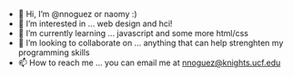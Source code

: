 - 👋 Hi, I’m @nnoguez or naomy :)
- 👀 I’m interested in ... web design and hci!
- 🌱 I’m currently learning ... javascript and some more html/css
- 💞️ I’m looking to collaborate on ... anything that can help strenghten my programming skills
- 📫 How to reach me ... you can email me at nnoguez@knights.ucf.edu

<!---
nnoguez/nnoguez is a ✨ special ✨ repository because its `README.md` (this file) appears on your GitHub profile.
You can click the Preview link to take a look at your changes.
--->
